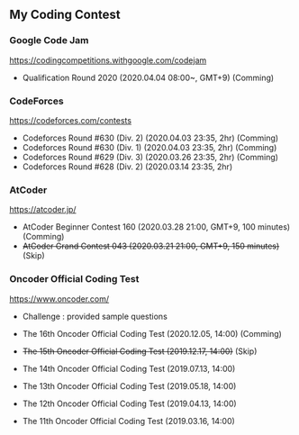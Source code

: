 ## My Coding Contest

### Google Code Jam
https://codingcompetitions.withgoogle.com/codejam
- Qualification Round 2020 (2020.04.04 08:00~, GMT+9) (Comming)

### CodeForces
https://codeforces.com/contests
- Codeforces Round #630 (Div. 2) (2020.04.03 23:35, 2hr) (Comming)
- Codeforces Round #630 (Div. 1) (2020.04.03 23:35, 2hr) (Comming)
- Codeforces Round #629 (Div. 3) (2020.03.26 23:35, 2hr) (Comming)
- Codeforces Round #628 (Div. 2) (2020.03.14 23:35, 2hr)

### AtCoder
https://atcoder.jp/
- AtCoder Beginner Contest 160 (2020.03.28 21:00, GMT+9, 100 minutes) (Comming)
- ~~AtCoder Grand Contest 043 (2020.03.21 21:00, GMT+9, 150 minutes)~~ (Skip)

### Oncoder Official Coding Test
https://www.oncoder.com/

- Challenge : provided sample questions

- The 16th Oncoder Official Coding Test (2020.12.05, 14:00) (Comming)
- ~~The 15th Oncoder Official Coding Test (2019.12.17, 14:00)~~ (Skip)
- The 14th Oncoder Official Coding Test (2019.07.13, 14:00)
- The 13th Oncoder Official Coding Test (2019.05.18, 14:00)
- The 12th Oncoder Official Coding Test (2019.04.13, 14:00)
- The 11th Oncoder Official Coding Test (2019.03.16, 14:00)
